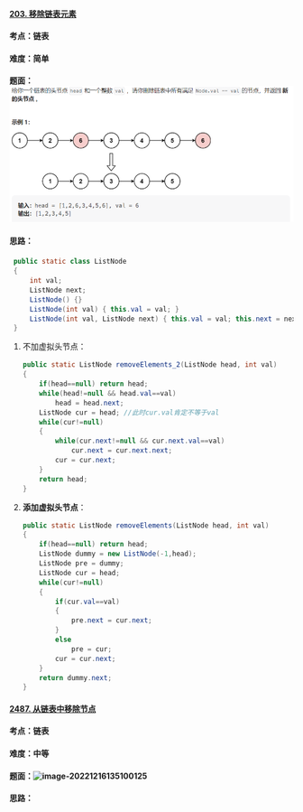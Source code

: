 #### [203. 移除链表元素](https://leetcode.cn/problems/remove-linked-list-elements/)

#### 考点：链表

#### 难度：简单

#### 题面：![image-20221216133512999](../pic/image-20221216133512999.png)

#### 思路：

```java
 public static class ListNode
 {
     int val;
     ListNode next;
     ListNode() {}
     ListNode(int val) { this.val = val; }
     ListNode(int val, ListNode next) { this.val = val; this.next = next; }
 }
```

1. 不加虚拟头节点：

   ```java
   public static ListNode removeElements_2(ListNode head, int val)
   {
       if(head==null) return head;
       while(head!=null && head.val==val)
           head = head.next;
       ListNode cur = head; //此时cur.val肯定不等于val
       while(cur!=null)
       {
           while(cur.next!=null && cur.next.val==val)
               cur.next = cur.next.next;
           cur = cur.next;
       }
       return head;
   }
   ```

   

2. **添加虚拟头节点**：

   

   ```java
   public static ListNode removeElements(ListNode head, int val)
   {
       if(head==null) return head;
       ListNode dummy = new ListNode(-1,head);
       ListNode pre = dummy;
       ListNode cur = head;
       while(cur!=null)
       {
           if(cur.val==val)
           {
               pre.next = cur.next;
           }
           else
               pre = cur;
           cur = cur.next;
       }
       return dummy.next;
   }
   ```



#### [2487. 从链表中移除节点](https://leetcode.cn/problems/remove-nodes-from-linked-list/)

#### 考点：链表

#### 难度：中等

#### 题面：![image-20221216135100125](C:\Users\Lenovo\AppData\Roaming\Typora\typora-user-images\image-20221216135100125.png)

#### 思路：

```java

```

